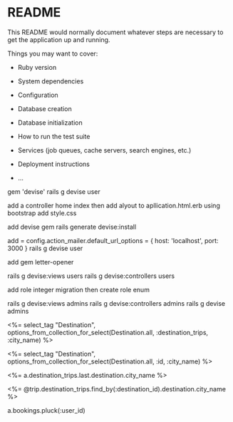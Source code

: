 # README

This README would normally document whatever steps are necessary to get the
application up and running.

Things you may want to cover:

* Ruby version

* System dependencies

* Configuration

* Database creation

* Database initialization

* How to run the test suite

* Services (job queues, cache servers, search engines, etc.)

* Deployment instructions

* ...

gem 'devise'
rails g devise user




add a controller home index
then add alyout to apllication.html.erb using bootstrap
add style.css

add devise gem
rails generate devise:install

add = config.action_mailer.default_url_options = { host: 'localhost', port: 3000 }
rails g devise user

add gem letter-opener

rails g devise:views users
rails g devise:controllers users

add role integer migration 
then create role enum


rails g devise:views admins
rails g devise:controllers admins
rails g devise admins

<!-- <div>
    <%= select_tag "Destination", options_from_collection_for_select(Destination.all, :id, :city_name) %>
  </div> -->

   <%= select_tag "Destination", options_from_collection_for_select(Destination.all, :destination_trips, :city_name) %>

   <%= select_tag "Destination", options_from_collection_for_select(Destination.all, :id, :city_name) %>


   <%= a.destination_trips.last.destination.city_name %>

   <td><%= @trip.destination_trips.find_by(:destination_id).destination.city_name %></td>

   a.bookings.pluck(:user_id)